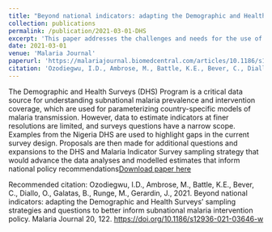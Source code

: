 ```yaml
---
title: "Beyond national indicators: adapting the Demographic and Health Surveys' sampling strategies and questions to better inform subnational malaria intervention policy"
collection: publications
permalink: /publication/2021-03-01-DHS
excerpt: 'This paper addresses the challenges and needs for the use of DHS data in data analysis and modelling to inform subnational malaria strategic planning'
date: 2021-03-01
venue: 'Malaria Journal'
paperurl: 'https://malariajournal.biomedcentral.com/articles/10.1186/s12936-021-03646-w'
citation: 'Ozodiegwu, I.D., Ambrose, M., Battle, K.E., Bever, C., Diallo, O., Galatas, B., Runge, M., Gerardin, J., 2021. Beyond national indicators: adapting the Demographic and Health Surveys’ sampling strategies and questions to better inform subnational malaria intervention policy. Malaria Journal 20, 122. https://doi.org/10.1186/s12936-021-03646-w'
---
```

The Demographic and Health Surveys (DHS) Program is a critical data source for understanding subnational malaria prevalence and intervention coverage, which are used for parameterizing country-specific models of malaria transmission. However, data to estimate indicators at finer resolutions are limited, and surveys questions have a narrow scope. Examples from the Nigeria DHS are used to highlight gaps in the current survey design. Proposals are then made for additional questions and expansions to the DHS and Malaria Indicator Survey sampling strategy that would advance the data analyses and modelled estimates that inform national policy recommendations[Download paper here](https://malariajournal.biomedcentral.com/articles/10.1186/s12936-021-03646-w)

Recommended citation: Ozodiegwu, I.D., Ambrose, M., Battle, K.E., Bever, C., Diallo, O., Galatas, B., Runge, M., Gerardin, J., 2021. Beyond national indicators: adapting the Demographic and Health Surveys’ sampling strategies and questions to better inform subnational malaria intervention policy. Malaria Journal 20, 122. https://doi.org/10.1186/s12936-021-03646-w
